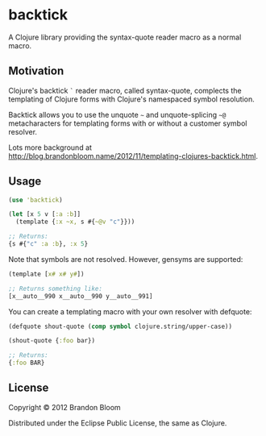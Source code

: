 # backtick

A Clojure library providing the syntax-quote reader macro as a normal macro.


## Motivation

Clojure's backtick `` ` `` reader macro, called syntax-quote, complects the
templating of Clojure forms with Clojure's namespaced symbol resolution.

Backtick allows you to use the unquote `` ~ `` and unquote-splicing `` ~@ ``
metacharacters for templating forms with or without a customer symbol resolver.

Lots more background at <http://blog.brandonbloom.name/2012/11/templating-clojures-backtick.html>.

## Usage

```clojure
(use 'backtick)

(let [x 5 v [:a :b]]
  (template {:x ~x, s #{~@v "c"}}))

;; Returns:
{s #{"c" :a :b}, :x 5}
```

Note that symbols are not resolved. However, gensyms are supported:

```clojure
(template [x# x# y#])

;; Returns something like:
[x__auto__990 x__auto__990 y__auto__991]
```

You can create a templating macro with your own resolver with defquote:

```clojure
(defquote shout-quote (comp symbol clojure.string/upper-case))

(shout-quote {:foo bar})

;; Returns:
{:foo BAR}
```


## License

Copyright © 2012 Brandon Bloom

Distributed under the Eclipse Public License, the same as Clojure.
